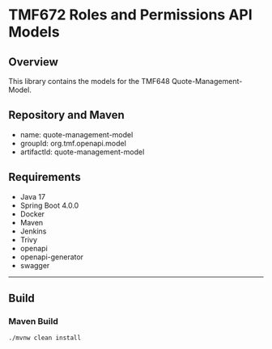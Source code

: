 # TMF672 Roles and Permissions API Models

## Overview
This library contains the models for the TMF648 Quote-Management-Model.

## Repository and Maven
- name: quote-management-model
- groupId: org.tmf.openapi.model
- artifactId: quote-management-model

## Requirements
* Java 17
* Spring Boot 4.0.0
* Docker
* Maven
* Jenkins
* Trivy
* openapi
* openapi-generator
* swagger

---

## Build

### Maven Build
```shell
./mvnw clean install

